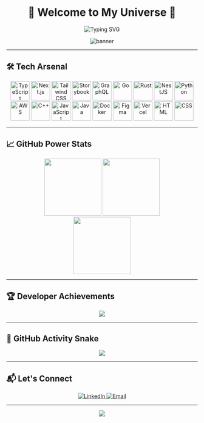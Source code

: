<div align="center">

<h1>🚀 Welcome to My Universe 🌌</h1>

<img src="https://readme-typing-svg.demolab.com?font=Fira+Code&duration=3000&pause=500&color=F79E0F&center=true&vCenter=true&width=440&lines=Hi%2C+I'm+Ahmed+Adel+Coder;Full-Stack+Web+Developer;TypeScript+Lover+%7C+Next.js+Enthusiast;Always+Learning+%26+Building+Cool+Stuff" alt="Typing SVG" />

![banner](https://capsule-render.vercel.app/api?type=waving&color=0:F79E0F,100:8A2BE2&height=120&section=header&text=Ahmed%20Adel%20Coder&fontSize=28&fontColor=fff&animation=fadeIn)

</div>

---

## 🛠️ Tech Arsenal

<div align="center">
  <img src="https://skillicons.dev/icons?i=ts" height="50" alt="TypeScript" />
  <img src="https://skillicons.dev/icons?i=nextjs" height="50" alt="Next.js" />
  <img src="https://skillicons.dev/icons?i=tailwind" height="50" alt="Tailwind CSS" />
  <img src="https://cdn.jsdelivr.net/gh/devicons/devicon/icons/storybook/storybook-original.svg" height="50" alt="Storybook" />
  <img src="https://skillicons.dev/icons?i=graphql" height="50" alt="GraphQL" />
  <img src="https://skillicons.dev/icons?i=go" height="50" alt="Go" />
  <img src="https://skillicons.dev/icons?i=rust" height="50" alt="Rust" />
  <img src="https://skillicons.dev/icons?i=nestjs" height="50" alt="NestJS" />
  <img src="https://skillicons.dev/icons?i=python" height="50" alt="Python" />
  <img src="https://skillicons.dev/icons?i=aws" height="50" alt="AWS" />
  <img src="https://skillicons.dev/icons?i=cpp" height="50" alt="C++" />
  <img src="https://skillicons.dev/icons?i=js" height="50" alt="JavaScript" />
  <img src="https://skillicons.dev/icons?i=java" height="50" alt="Java" />
  <img src="https://skillicons.dev/icons?i=docker" height="50" alt="Docker" />
  <img src="https://skillicons.dev/icons?i=figma" height="50" alt="Figma" />
  <img src="https://skillicons.dev/icons?i=vercel" height="50" alt="Vercel" />
  <img src="https://skillicons.dev/icons?i=html" height="50" alt="HTML" />
  <img src="https://skillicons.dev/icons?i=css" height="50" alt="CSS" />
</div>

---

## 📈 GitHub Power Stats

<div align="center">
  <img src="https://github-readme-stats.vercel.app/api?username=AhmedAdelCoder&show_icons=true&theme=radical" height="150" />
  <img src="https://github-readme-stats.vercel.app/api/top-langs/?username=AhmedAdelCoder&layout=compact&theme=radical" height="150" />
  <br />
  <img src="https://streak-stats.demolab.com?user=AhmedAdelCoder&theme=radical&hide_border=false" height="150" />
</div>

---

## 🏆 Developer Achievements

<div align="center">
  <img src="https://github-profile-trophy.vercel.app/?username=AhmedAdelCoder&theme=gruvbox&no-frame=false&no-bg=true&margin-w=8" />
</div>

---

## 🐍 GitHub Activity Snake

<div align="center">
  <img src="https://raw.githubusercontent.com/AhmedAdelCoder/snksnake-game/main/output/github-snake.svg" />
</div>

---

## 📬 Let's Connect

<div align="center">
  <a href="https://www.linkedin.com/in/ahmed-adel-90b369276" target="_blank">
    <img src="https://img.shields.io/badge/LinkedIn-0077B5?style=for-the-badge&logo=linkedin&logoColor=white" alt="LinkedIn" />
  </a>
  <a href="mailto:aa22200622@gmail.com">
    <img src="https://img.shields.io/badge/Gmail-EA4335?style=for-the-badge&logo=gmail&logoColor=white" alt="Email" />
  </a>
</div>

---

<p align="center">
  <img src="https://readme-typing-svg.demolab.com?font=Fira+Code&pause=2000&color=8A2BE2&width=435&lines=Thanks+for+visiting!;Drop+a+star+⭐+if+you+like+it!;Happy+Coding+👨‍💻" />
</p>
